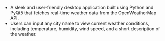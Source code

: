 - A sleek and user-friendly desktop application built using Python and PyQt5 that fetches real-time weather data from the OpenWeatherMap API. 
- Users can input any city name to view current weather conditions, including temperature, humidity, wind speed, and a short description of the weather.
